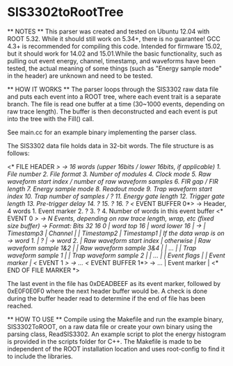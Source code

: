 # SIS3302toRootTree

** NOTES **
This parser was created and tested on Ubuntu 12.04 with ROOT 5.32. While it
should still work on 5.34+, there is no guarantee! GCC 4.3+ is recommended
for compiling this code. Intended for firmware 15.02, but it should work for
14.02 and 15.01.While the basic functionality, such as pulling out event energy,
channel, timestamp, and waveforms have been tested, the actual meaning
of some things (such as "Energy sample mode" in the header) are unknown and
need to be tested.

** HOW IT WORKS **
The parser loops through the SIS3302 raw data file and puts each event into
a ROOT tree, where each event trait is a separate branch. The file is read one
buffer at a time (30~1000 events, depending on raw trace length). The buffer
is then deconstructed and each event is put into the tree with the Fill() call.

See main.cc for an example binary implementing the parser class.

The SIS3302 data file holds data in 32-bit words. The file structure
is as follows:

<* FILE HEADER *>
	-> 16 words (upper 16bits / lower 16bits, if applicable)
		1. File number
		2. File format
		3. Number of modules
		4. Clock mode
		5. Raw waveform start index / number of raw waveform samples
		6. FIR gap / FIR length
		7. Energy sample mode
		8. Readout mode
		9. Trap waveform start index
		10. Trap number of samples / ?
		11. Energy gate length
		12. Trigger gate length
		13. Pre-trigger delay
		14. ?
		15. ?
		16. ?
<* EVENT BUFFER 0*>
	-> Header, 4 words
		1. Event marker
		2. ?
		3. ?
		4. Number of words in this event buffer
	<* EVENT 0 *>
		-> N Events, depending on raw trace length, wrap, etc (fixed size buffer)
		-> Format: Bits  32			  		 16								0
											| word top 16 | word lower 16 |
		-> | Timestamp3 | Channel 	 |
			 | Timestamp2 | Timestamp1 |
			 If the data wrap is on
			 -> word 1. | 						?						  |
			 -> word 2. | Raw waveform start index |
			 otherwise
			 | Raw waveform sample 1&2 |
			 | Raw waveform sample 3&4 |
			 |           ...           |
			 | Trap waveform sample 1	 |
			 | Trap waveform sample 2	 |
			 |           ...           |
			 |			 Event flags			 |
			 |			 Event marker      |
	<* EVENT 1 *>
		-> ...
<* EVENT BUFFER 1*>
	-> ...
		|			 Event marker      |
<* END OF FILE MARKER *>

The last event in the file has 0xDEADBEEF as its event marker, followed by 0xE0F0E0F0 where the next header buffer would be. A check is done during the buffer header read to determine if the end of file has been reached.
		
** HOW TO USE **
Compile using the Makefile and run the example binary, SIS3302ToROOT, on
a raw data file or create your own binary using the parsing class,
ReadSIS3302. An example script to plot the energy histogram is provided
in the scripts folder for C++. The Makefile is made to be independent of
the ROOT installation location and uses root-config to find it to include
the libraries.
